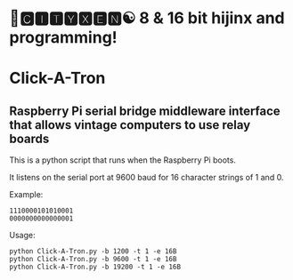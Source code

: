 # 🌆🅲🅸🆃🆈🆇🅴🅽☯️ 8 & 16 bit hijinx and programming!

# Click-A-Tron
## Raspberry Pi serial bridge middleware interface that allows vintage computers to use relay boards

This is a python script that runs when the Raspberry Pi boots.

It listens on the serial port at 9600 baud for 16 character strings of 1 and 0.

Example:
```
1110000101010001
0000000000000001
```

Usage:
```
python Click-A-Tron.py -b 1200 -t 1 -e 16B
python Click-A-Tron.py -b 9600 -t 1 -e 16B
python Click-A-Tron.py -b 19200 -t 1 -e 16B
```



